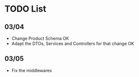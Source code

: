 # TODO List 
## 03/04
- Change Product Schema OK
- Adapt the DTOs, Services and Controllers for that change OK
## 03/05
- Fix the middlewares